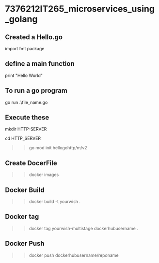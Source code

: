# 7376212IT265_microservices_using_golang

## Created a Hello.go
import fmt package
## define a main function
print "Hello World"
## To run a go program 
go run .\file_name.go
## Execute these
mkdir HTTP-SERVER

cd HTTP_SERVER
>>go mod init hellogohttp/m/v2
## Create DocerFile
>>docker images
## Docker Build
>>docker build -t yourwish .
## Docker tag
>>docker tag yourwish-multistage dockerhubusername .
## Docker Push
>>docker push dockerhubusername/reponame

